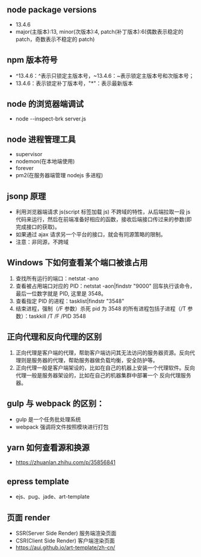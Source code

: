 ## node package versions

-   13.4.6
-   major(主版本):13, minor(次版本):4, patch(补丁版本):6(偶数表示稳定的 patch，奇数表示不稳定的 patch)

## npm 版本符号

-   ^13.4.6：^表示只锁定主版本号，~13.4.6：~表示锁定主版本号和次版本号；
-   13.4.6：表示锁定补丁版本号，"\*"：表示最新版本

## node 的浏览器端调试

-   node --inspect-brk server.js

## node 进程管理工具

-   supervisor
-   nodemon(在本地端使用)
-   forever
-   pm2(在服务器端管理 nodejs 多进程)

## jsonp 原理

-   利用浏览器端请求 js(script 标签加载 js) 不跨域的特性，从后端拉取一段 js 代码来运行，然后在前端准备好相应的函数，接收后端接口传过来的参数(即完成接口的获取)。
-   如果通过 ajax 请求另一个平台的接口，就会有同源策略的限制。
-   注意：非同源，不跨域

## Windows 下如何查看某个端口被谁占用

1. 查找所有运行的端口：netstat -ano
2. 查看被占用端口对应的 PID：netstat -aon|findstr "9000"
   回车执行该命令，最后一位数字就是 PID, 这里是 3548。
3. 查看指定 PID 的进程：tasklist|findstr "3548"
4. 结束进程，强制（/F 参数）杀死 pid 为 3548 的所有进程包括子进程（/T 参数）：taskkill /T /F /PID 3548

## 正向代理和反向代理的区别

1. 正向代理是客户端的代理，帮助客户端访问其无法访问的服务器资源。反向代理则是服务器的代理，帮助服务器做负载均衡，安全防护等。
2. 正向代理一般是客户端架设的，比如在自己的机器上安装一个代理软件。反向代理一般是服务器架设的，比如在自己的机器集群中部署一个 反向代理服务器。

## gulp 与 webpack 的区别：

-   gulp 是一个任务批处理系统
-   webpack 强调将文件按照模块进行打包

## yarn 如何查看源和换源

-   https://zhuanlan.zhihu.com/p/35856841

## epress template

-   ejs、pug、jade、art-template

## 页面 render

-   SSR(Server Side Render) 服务端渲染页面
-   CSR(Client Side Render) 客户端渲染页面
-   https://aui.github.io/art-template/zh-cn/
